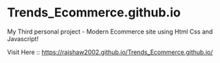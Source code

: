 # Trends_Ecommerce.github.io

My Third personal project - Modern Ecommerce site using Html Css and Javascript!

Visit Here :: https://rajshaw2002.github.io/Trends_Ecommerce.github.io/
